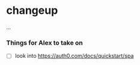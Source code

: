 # changeup
...

### Things for Alex to take on
- [ ] look into https://auth0.com/docs/quickstart/spa
